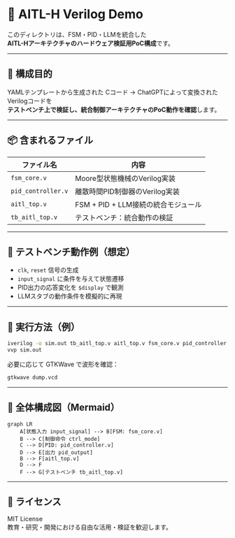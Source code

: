 # 🧠 AITL-H Verilog Demo

このディレクトリは、FSM・PID・LLMを統合した  
**AITL-Hアーキテクチャのハードウェア検証用PoC構成**です。

---

## 🎯 構成目的

YAMLテンプレートから生成された Cコード → ChatGPTによって変換された Verilogコードを  
**テストベンチ上で検証し、統合制御アーキテクチャのPoC動作を確認**します。

---

## 📦 含まれるファイル

| ファイル名         | 内容                             |
|------------------|----------------------------------|
| `fsm_core.v`      | Moore型状態機械のVerilog実装     |
| `pid_controller.v`| 離散時間PID制御器のVerilog実装   |
| `aitl_top.v`      | FSM + PID + LLM接続の統合モジュール |
| `tb_aitl_top.v`   | テストベンチ：統合動作の検証     |

---

## 🧪 テストベンチ動作例（想定）

- `clk`, `reset` 信号の生成
- `input_signal` に条件を与えて状態遷移
- PID出力の応答変化を `$display` で観測
- LLMスタブの動作条件を模擬的に再現

---

## 📘 実行方法（例）

```bash
iverilog -o sim.out tb_aitl_top.v aitl_top.v fsm_core.v pid_controller.v
vvp sim.out
```

必要に応じて GTKWave で波形を確認：

```bash
gtkwave dump.vcd
```

---

## 🧩 全体構成図（Mermaid）

```mermaid
graph LR
    A[状態入力 input_signal] --> B[FSM: fsm_core.v]
    B --> C[制御命令 ctrl_mode]
    C --> D[PID: pid_controller.v]
    D --> E[出力 pid_output]
    B --> F[aitl_top.v]
    D --> F
    F --> G[テストベンチ tb_aitl_top.v]
```

---

## 📜 ライセンス

MIT License  
教育・研究・開発における自由な活用・検証を歓迎します。
